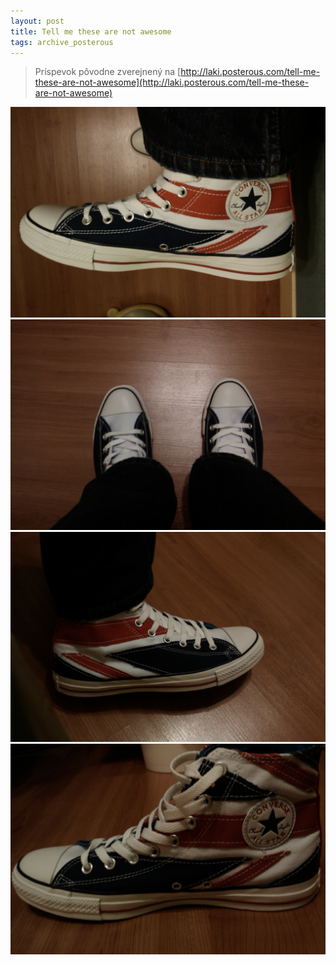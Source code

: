 ```yaml
---
layout: post
title: Tell me these are not awesome
tags: archive_posterous
---
```

> Príspevok pôvodne zverejnený na [http://laki.posterous.com/tell-me-these-are-not-awesome](http://laki.posterous.com/tell-me-these-are-not-awesome)

![IMAG0008.jpg](/media/2009/IMAG0008.jpg)
![IMAG0009.jpg](/media/2009/IMAG0009.jpg)
![IMAG0019.jpg](/media/2009/IMAG0019.jpg)
![IMAG0020.jpg](/media/2009/IMAG0020.jpg)
